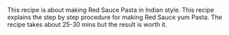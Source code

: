 This recipe is about making Red Sauce Pasta in Indian style. This recipe explains the step by step procedure for making Red Sauce yum Pasta. The recipe takes about 25-30 mins but the result is worth it.